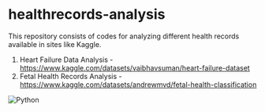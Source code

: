 # healthrecords-analysis
This repository consists of codes for analyzing different health records available in sites like Kaggle. 

1. Heart Failure Data Analysis - https://www.kaggle.com/datasets/vaibhavsuman/heart-failure-dataset
2. Fetal Health Records Analysis - https://www.kaggle.com/datasets/andrewmvd/fetal-health-classification 


<img alt="Python" src="https://img.shields.io/badge/Python-3776AB?logo=python&logoColor=white&style=plastic" />
